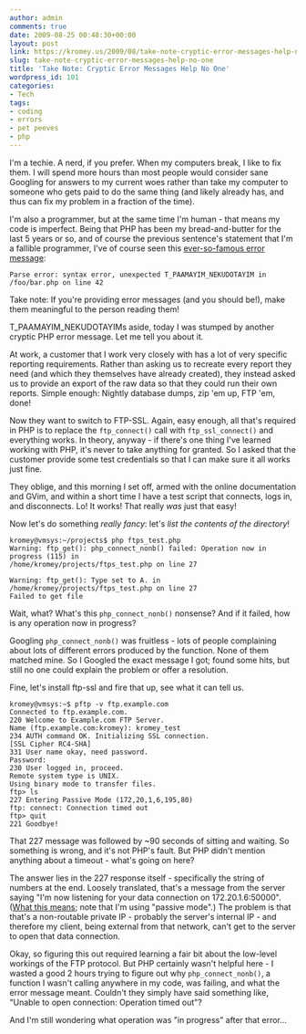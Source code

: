 ```yaml
---
author: admin
comments: true
date: 2009-08-25 00:48:30+00:00
layout: post
link: https://kromey.us/2009/08/take-note-cryptic-error-messages-help-no-one-101.html
slug: take-note-cryptic-error-messages-help-no-one
title: 'Take Note: Cryptic Error Messages Help No One'
wordpress_id: 101
categories:
- Tech
tags:
- coding
- errors
- pet peeves
- php
---
```


I'm a techie. A nerd, if you prefer. When my computers break, I like to fix them. I will spend more hours than most people would consider sane Googling for answers to my current woes rather than take my computer to someone who gets paid to do the same thing (and likely already has, and thus can fix my problem in a fraction of the time).

I'm also a programmer, but at the same time I'm human - that means my code is imperfect. Being that PHP has been my bread-and-butter for the last 5 years or so, and of course the previous sentence's statement that I'm a fallible programmer, I've of course seen this [ever-so-famous error message](http://www.google.com/search?q=T_PAAMAYIM_NEKUDOTAYIM):

    
    Parse error: syntax error, unexpected T_PAAMAYIM_NEKUDOTAYIM in /foo/bar.php on line 42


Take note: If you're providing error messages (and you should be!), make them meaningful to the person reading them!

T_PAAMAYIM_NEKUDOTAYIMs aside, today I was stumped by another cryptic PHP error message. Let me tell you about it.

At work, a customer that I work very closely with has a lot of very specific reporting requirements. Rather than asking us to recreate every report they need (and which they themselves have already created), they instead asked us to provide an export of the raw data so that they could run their own reports. Simple enough: Nightly database dumps, zip 'em up, FTP 'em, done!

Now they want to switch to FTP-SSL. Again, easy enough, all that's required in PHP is to replace the `ftp_connect()` call with `ftp_ssl_connect()` and everything works. In theory, anyway - if there's one thing I've learned working with PHP, it's never to take anything for granted. So I asked that the customer provide some test credentials so that I can make sure it all works just fine.

They oblige, and this morning I set off, armed with the online documentation and GVim, and within a short time I have a test script that connects, logs in, and disconnects. Lo! It works! That really _was_ just that easy!

Now let's do something _really fancy_: let's _list the contents of the directory_!


    
    kromey@vmsys:~/projects$ php ftps_test.php 
    Warning: ftp_get(): php_connect_nonb() failed: Operation now in progress (115) in
    /home/kromey/projects/ftps_test.php on line 27
    
    Warning: ftp_get(): Type set to A. in /home/kromey/projects/ftps_test.php on line 27
    Failed to get file



Wait, what? What's this `php_connect_nonb()` nonsense? And if it failed, how is any operation now in progress?

Googling `php_connect_nonb()` was fruitless - lots of people complaining about lots of different errors produced by the function. None of them matched mine. So I Googled the exact message I got; found some hits, but still no one could explain the problem or offer a resolution.

Fine, let's install ftp-ssl and fire that up, see what it can tell us.


    
    kromey@vmsys:~$ pftp -v ftp.example.com
    Connected to ftp.example.com.
    220 Welcome to Example.com FTP Server.
    Name (ftp.example.com:kromey): kromey_test
    234 AUTH command OK. Initializing SSL connection.
    [SSL Cipher RC4-SHA]
    331 User name okay, need password.
    Password:
    230 User logged in, proceed.
    Remote system type is UNIX.
    Using binary mode to transfer files.
    ftp> ls
    227 Entering Passive Mode (172,20,1,6,195,80)
    ftp: connect: Connection timed out
    ftp> quit
    221 Goodbye!



That 227 message was followed by ~90 seconds of sitting and waiting. So something is wrong, and it's not PHP's fault. But PHP didn't mention anything about a timeout - what's going on here?

The answer lies in the 227 response itself - specifically the string of numbers at the end. Loosely translated, that's a message from the server saying "I'm now listening for your data connection on 172.20.1.6:50000". ([What this means](http://en.wikipedia.org/wiki/Ftp#Connection_methods); note that I'm using "passive mode".) The problem is that that's a non-routable private IP - probably the server's internal IP - and therefore my client, being external from that network, can't get to the server to open that data connection.

Okay, so figuring this out required learning a fair bit about the low-level workings of the FTP protocol. But PHP certainly wasn't helpful here - I wasted a good 2 hours trying to figure out why `php_connect_nonb()`, a function I wasn't calling anywhere in my code, was failing, and what the error message meant. Couldn't they simply have said something like, "Unable to open connection: Operation timed out"?

And I'm still wondering what operation was "in progress" after that error...
